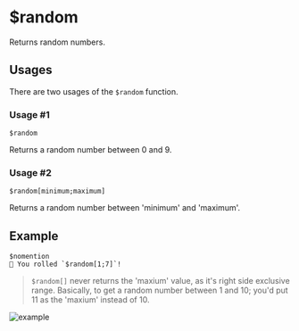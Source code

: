 # $random
Returns random numbers.

## Usages
There are two usages of the `$random` function.

### Usage #1
```
$random
```
Returns a random number between 0 and 9.

### Usage #2
```
$random[minimum;maximum]
````
Returns a random number between 'minimum' and 'maximum'.

## Example
```
$nomention
🎲 You rolled `$random[1;7]`!
```
> `$random[]` never returns the 'maxium' value, as it's right side exclusive range. Basically, to get a random number between 1 and 10; you'd put 11 as the 'maxium' instead of 10.

![example](https://user-images.githubusercontent.com/69215413/123555172-0d939d00-d752-11eb-9d30-975bf6e8e99f.png)
